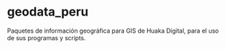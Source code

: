 # geodata_peru
Paquetes de información geográfica para GIS de Huaka Digital, para el uso de sus programas y scripts.

